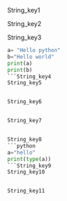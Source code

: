 String_key1
 
String_key2


String_key3
```python
a= "Hello python"
b="Hello world"
print(a)
print(b)
```String_key4
String_key5


String_key6


String_key7


String_key8
```python
a="hello"
print(type(a))
```String_key9
String_key10


String_key11

